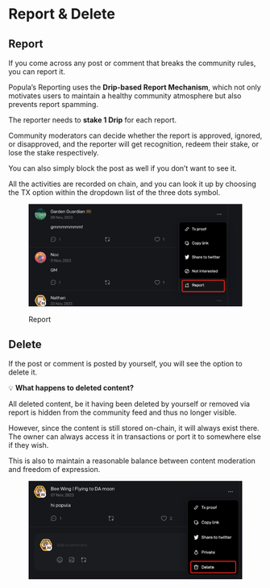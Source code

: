 # Report & Delete

## Report

If you come across any post or comment that breaks the community rules, you can report it.

Popula’s Reporting uses the **Drip-based Report Mechanism**, which not only motivates users to maintain a healthy community atmosphere but also prevents report spamming.

The reporter needs to **stake 1 Drip** for each report.

Community moderators can decide whether the report is approved, ignored, or disapproved, and the reporter will get recognition, redeem their stake, or lose the stake respectively.

You can also simply block the post as well if you don’t want to see it.

All the activities are recorded on chain, and you can look it up by choosing the TX option within the dropdown list of the three dots symbol.

<figure><img src="../../.gitbook/assets/image (23).png" alt=""><figcaption><p>Report</p></figcaption></figure>

## Delete

If the post or comment is posted by yourself, you will see the option to delete it.

💡 **What happens to deleted content?**

All deleted content, be it having been deleted by yourself or removed via report is hidden from the community feed and thus no longer visible.

However, since the content is still stored on-chain, it will always exist there. The owner can always access it in transactions or port it to somewhere else if they wish.

This is also to maintain a reasonable balance between content moderation and freedom of expression.

<figure><img src="../../.gitbook/assets/image (24).png" alt=""><figcaption></figcaption></figure>
